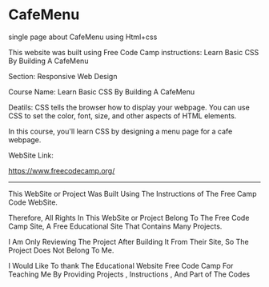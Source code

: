 # CafeMenu
single page about CafeMenu using Html+css


This website was built using Free Code Camp instructions:  Learn Basic CSS By Building A CafeMenu

Section: Responsive Web Design

Course Name: Learn Basic CSS By Building A CafeMenu

Deatils: CSS tells the browser how to display your webpage. You can use CSS to set the color, font, size, and other aspects of HTML elements.

In this course, you'll learn CSS by designing a menu page for a cafe webpage.

WebSite Link:

https://www.freecodecamp.org/


---------------------------------------------------------------------------------------------------------------------------------------------------------------------------------------------------------------------


This WebSite or Project Was Built Using The Instructions of The Free Camp Code WebSite.

Therefore, All Rights In This WebSite or Project Belong To The Free Code Camp Site, A Free Educational Site That Contains Many Projects.

I Am Only Reviewing The Project After Building It From Their Site, So The Project Does Not Belong To Me.

I Would Like To thank The Educational Website Free Code Camp For Teaching Me By Providing Projects , Instructions , And Part of The Codes
